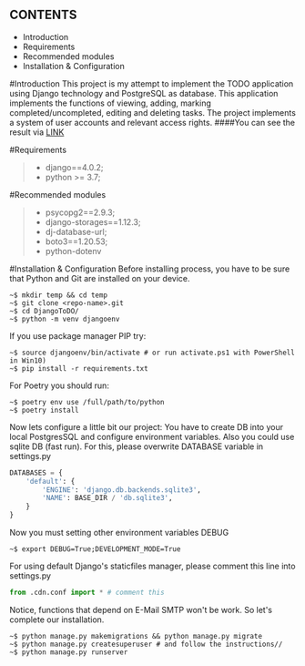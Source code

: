 CONTENTS
---------------------

 * Introduction
 * Requirements
 * Recommended modules
 * Installation & Configuration

#Introduction
This project is my attempt to implement the TODO application using Django technology and PostgreSQL as database. This application implements the functions of viewing, adding, marking completed/uncompleted, editing and deleting tasks. The project implements a system of user accounts and relevant access rights.
####You can see the result via [LINK](https://django-to-do-zhlty.ondigitalocean.app/)

#Requirements
> * django==4.0.2;
> * python >= 3.7;

#Recommended modules
> * psycopg2==2.9.3;
> * django-storages==1.12.3;
> * dj-database-url;
> * boto3==1.20.53;
> * python-dotenv

#Installation & Configuration
Before installing process, you have to be sure that Python and Git are installed on your device.
```shell
~$ mkdir temp && cd temp
~$ git clone <repo-name>.git
~$ cd DjangoToDO/
~$ python -m venv djangoenv
```
If you use package manager PIP try:
```shell
~$ source djangoenv/bin/activate # or run activate.ps1 with PowerShell in Win10)
~$ pip install -r requirements.txt
```
For Poetry you should run:
```shell
~$ poetry env use /full/path/to/python
~$ poetry install
```
Now lets configure a little bit our project:
You have to create DB into your local PostgresSQL and configure environment variables. Also you could use sqlite DB (fast run). For this, please overwrite DATABASE variable in settings.py
```python
DATABASES = {
    'default': {
        'ENGINE': 'django.db.backends.sqlite3',
        'NAME': BASE_DIR / 'db.sqlite3',
    }
}
```
Now you must setting other environment variables DEBUG
```shell
~$ export DEBUG=True;DEVELOPMENT_MODE=True
```
For using default Django's staticfiles manager, please comment this line into settings.py
```python
from .cdn.conf import * # comment this
```
Notice, functions that depend on E-Mail SMTP won't be work.
So let's complete our installation.
```shell
~$ python manage.py makemigrations && python manage.py migrate
~$ python manage.py createsuperuser # and follow the instructions//
~$ python manage.py runserver
```
